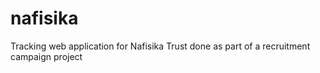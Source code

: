 # nafisika
Tracking web application for Nafisika Trust done as part of a recruitment campaign project

